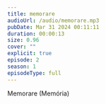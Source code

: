 ```yaml
---
title: memorare
audioUrl: /audio/memorare.mp3
pubDate: Mar 31 2024 00:11:11
duration: 00:00:13
size: 0.96
cover: ""
explicit: true
episode: 2
season: 1
episodeType: full
---
```

Memorare (Memória)
